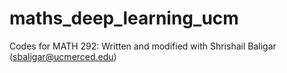# maths_deep_learning_ucm
Codes for MATH 292: Written and modified with Shrishail Baligar (sbaligar@ucmerced.edu)
